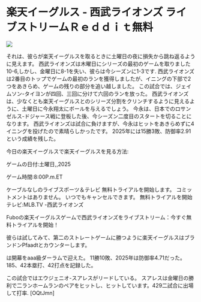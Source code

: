 # 楽天イーグルス - 西武ライオンズ ライブストリームＲｅｄｄｉｔ無料  
  
  
[![](https://i.imgur.com/qSNzIqt.png)](https://movie.rssnews.media/UyOmGpzK.php)  
  
それは、彼らが楽天イーグルスを取るときに土曜日の夜に損失から跳ね返るように見えます。 西武ライオンズは木曜日にシリーズの最初のゲームを取りました10-6,しかし、金曜日に8-1を失い、彼らは今シーズンに1-3です. 西武ライオンズは2番目のトップでゲームの最初のランを獲得しましたが、イニングの下部で2つをあきらめ、ゲームの残りの部分を追い越しました。 この試合では、ジェイムソン-タイヨンが四回、三回に分けて六回のランを放った。 西武ライオンズは、少なくとも楽天イーグルスとのシリーズ分割をクリンチするように見えるように、土曜日に今永翔太にボールを与えるでしょう。 今永は、日本でのロサンゼルス-ドジャース戦に登板した後、今シーズン二度目のスタートを切ることになります。 西武ライオンズは試合に負けますが、今永はヒットをあきらめずに4イニングを投げたので素晴らしかったです。 2025年には15勝3敗、防御率2.91という成績を残した。

今日の楽天イーグルスで楽天イーグルスを見る方法:

ゲームの日付:土曜日,,2025

ゲーム時間:8:00P.m.ET

ケーブルなしのライブスポーツ＆テレビ
無料トライアルを開始します。 コミットメントはありません。 いつでもキャンセルできます。
無料トライアルを開始
テレビ:MLB.TV -西武ライオンズ

Fuboの楽天イーグルスゲームで西武ライオンズをライブストリーム：今すぐ無料トライアルを開始！

彼らは試してみて、第二のストレートゲームに勝つように楽天イーグルスはブランドンPfaadtとカウンターします。

は開幕をaaa級ダーラムで迎えた。 11勝10敗、2025年は防御率4.71だった。 185、42本塁打、42打点を記録した。

この試合ではエウジェニオ-スアレスがリードしている。 スアレスは金曜日の勝利で二ランホームランのペアをヒットし、ヒットしています。429二試合に出場して打率. [OQtJmn]